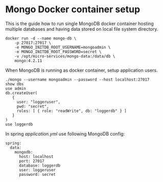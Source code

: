 # Mongo Docker container setup
This is the guide how to run single MongoDB docker container hosting
multiple databases and having data stored on local file system directory.
```
docker run -d --name mongo-db \
    -p 27017:27017 \
    -e MONGO_INITDB_ROOT_USERNAME=mongoadmin \
    -e MONGO_INITDB_ROOT_PASSWORD=secret \
    -v /opt/micro-services/mongo-data:/data/db \
    mongo:4.2.11
```
When MongoDB is running as docker container, setup application users.
```
./mongo --username mongoadmin --password --host localhost:27017
show dbs
use admin
db.createUser(
   {
     user: "loggeruser",
     pwd: "secret",
     roles: [ { role: "readWrite", db: "loggerdb" } ]
   }
)
use loggerdb
```
In spring *application.yml* use following MongoDB config:
```
spring:
  data:
    mongodb:
      host: localhost
      port: 27017
      database: loggerdb
      user: loggeruser
      password: secret
```
